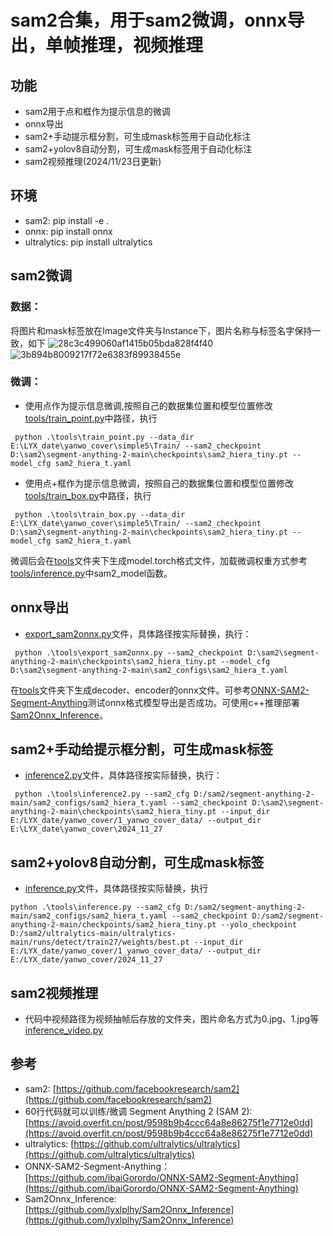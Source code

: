 # sam2合集，用于sam2微调，onnx导出，单帧推理，视频推理
## 功能
  * sam2用于点和框作为提示信息的微调
  * onnx导出
  * sam2+手动提示框分割，可生成mask标签用于自动化标注
  * sam2+yolov8自动分割，可生成mask标签用于自动化标注
  * sam2视频推理(2024/11/23日更新)

## 环境
 * sam2: pip install -e .
 * onnx: pip install onnx
 * ultralytics: pip install ultralytics

## sam2微调
 ### 数据：
 将图片和mask标签放在Image文件夹与Instance下，图片名称与标签名字保持一致，如下
![28c3c499060af1415b05bda828f4f40](https://github.com/user-attachments/assets/2fc523f5-a20d-48cf-aae5-9da009cafc8c)
![3b894b8009217f72e6383f89938455e](https://github.com/user-attachments/assets/ac9b088e-822c-4be7-907e-448afa483bb1)

 ### 微调：
 * 使用点作为提示信息微调,按照自己的数据集位置和模型位置修改[tools/train_point.py](./tools/train_point.py)中路径，执行
```
 python .\tools\train_point.py --data_dir E:\LYX_date\yanwo_cover\simple5\Train/ --sam2_checkpoint D:\sam2\segment-anything-2-main\checkpoints\sam2_hiera_tiny.pt --model_cfg sam2_hiera_t.yaml
```
 * 使用点+框作为提示信息微调，按照自己的数据集位置和模型位置修改[tools/train_box.py](./tools/train_box.py)中路径，执行
```
 python .\tools\train_box.py --data_dir E:\LYX_date\yanwo_cover\simple5\Train/ --sam2_checkpoint D:\sam2\segment-anything-2-main\checkpoints\sam2_hiera_tiny.pt --model_cfg sam2_hiera_t.yaml
```
   
 微调后会在[tools](./tools)文件夹下生成model.torch格式文件，加载微调权重方式参考[tools/inference.py](./tools/inference.py)中sam2_model函数。
## onnx导出
 * [export_sam2onnx.py](./tools/export_sam2onnx.py)文件，具体路径按实际替换，执行：
```
 python .\tools\export_sam2onnx.py --sam2_checkpoint D:\sam2\segment-anything-2-main\checkpoints\sam2_hiera_tiny.pt --model_cfg D:\sam2\segment-anything-2-main\sam2_configs\sam2_hiera_t.yaml 
```

 在[tools](./tools)文件夹下生成decoder、encoder的onnx文件。可参考[ONNX-SAM2-Segment-Anything](https://github.com/ibaiGorordo/ONNX-SAM2-Segment-Anything)测试onnx格式模型导出是否成功。可使用c++推理部署[Sam2Onnx_Inference](https://github.com/lyxlplhy/Sam2Onnx_Inference)。
## sam2+手动给提示框分割，可生成mask标签
 * [inference2.py](./tools/inference2.py)文件，具体路径按实际替换，执行：
```
 python .\tools\inference2.py --sam2_cfg D:/sam2/segment-anything-2-main/sam2_configs/sam2_hiera_t.yaml --sam2_checkpoint D:\sam2\segment-anything-2-main\checkpoints\sam2_hiera_tiny.pt --input_dir E:/LYX_date/yanwo_cover/1_yanwo_cover_data/ --output_dir E:\LYX_date\yanwo_cover\2024_11_27
``` 
## sam2+yolov8自动分割，可生成mask标签
 * [inference.py](./tools/inference.py)文件，具体路径按实际替换，执行
 ```
 python .\tools\inference.py --sam2_cfg D:/sam2/segment-anything-2-main/sam2_configs/sam2_hiera_t.yaml --sam2_checkpoint D:/sam2/segment-anything-2-main/checkpoints/sam2_hiera_tiny.pt --yolo_checkpoint D:/sam2/ultralytics-main/ultralytics-main/runs/detect/train27/weights/best.pt --input_dir E:/LYX_date/yanwo_cover/1_yanwo_cover_data/ --output_dir E:/LYX_date/yanwo_cover/2024_11_27
```
## sam2视频推理
 * 代码中视频路径为视频抽帧后存放的文件夹，图片命名方式为0.jpg、1.jpg等 [inference_video.py](./tools/inference_video.py)
## 参考
* sam2: [https://github.com/facebookresearch/sam2](https://github.com/facebookresearch/sam2)
* 60行代码就可以训练/微调 Segment Anything 2 (SAM 2): [https://avoid.overfit.cn/post/9598b9b4ccc64a8e86275f1e7712e0dd](https://avoid.overfit.cn/post/9598b9b4ccc64a8e86275f1e7712e0dd)
* ultralytics: [https://github.com/ultralytics/ultralytics](https://github.com/ultralytics/ultralytics)
* ONNX-SAM2-Segment-Anything：[https://github.com/ibaiGorordo/ONNX-SAM2-Segment-Anything](https://github.com/ibaiGorordo/ONNX-SAM2-Segment-Anything)
* Sam2Onnx_Inference: [https://github.com/lyxlplhy/Sam2Onnx_Inference](https://github.com/lyxlplhy/Sam2Onnx_Inference)
   

